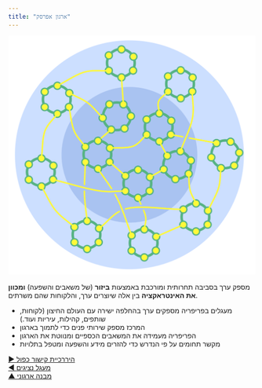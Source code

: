```yaml
---
title: "ארגון אפרסק"
---
```



![right,fit](img/structural-patterns/peach-organization.png)

מספק ערך בסביבה תחרותית ומורכבת באמצעות **ביזור** (של משאבים והשפעה) **ומכוון את האינטראקציה** בין אלה שיוצרים ערך, והלקוחות שהם משרתים.

- מעגלים בפריפריה מספקים ערך בהחלפה ישירה עם העולם החיצון (לקוחות, שותפים, קהילות, עיריות ועוד.) 
- המרכז מספק שירותי פנים כדי לתמוך בארגון
- הפריפריה מעמידה את המשאבים הכספיים ומנווטת את הארגון
- מקשר תחומים על פי הנדרש כדי להזרים מידע והשפעה ומטפל בתלויות

[&#9654; היררכיית קישור כפול](double-linked-hierarchy.html)<br/>[&#9664; מעגל נציגים](delegate-circle.html)<br/>[&#9650; מבנה ארגוני](organizational-structure.html)

